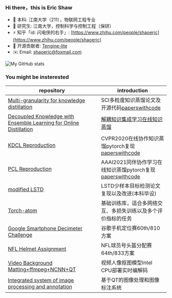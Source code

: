 ### Hi there，this is **Eric Shaw**

- :school: 本科: 江南大学（211），物联网工程专业
- :school: 研究生: 江南大学，控制科学与控制工程（保研）
- ⚡ 知乎「id: 闪电侠的右手」: [https://www.zhihu.com/people/shaoeric](https://www.zhihu.com/people/shaoeric)
- :rocket: 开源贡献者: [Tengine-lite](https://github.com/shaoeric/Tengine)
- ✉️ Email: [shaoeric@foxmail.com](mailto:shaoeric@foxmail.com)

![My GitHub stats](https://github-readme-stats.vercel.app/api?username=shaoeric&count_private=true&show_icons=true)

### You might be insterested

| repository                                                   | introduction                                                 |
| ------------------------------------------------------------ | ------------------------------------------------------------ |
| [Multi-granularity for knowledge distillation](https://github.com/shaoeric/multi-granularity-distillation) | SCI多粒度知识蒸馏论文及开源代码[paperswithcode](https://paperswithcode.com/paper/multi-granularity-for-knowledge-distillation)|
| [Decoupled Knowledge with Ensemble Learning for Online Distillation](https://github.com/shaoeric/Decoupled-Knowledge-with-Ensemble-Learning-for-Online-Distillation)| [解耦知识集成学习在线知识蒸馏](https://paperswithcode.com/paper/decoupled-knowledge-with-ensemble-learning)|
| [KDCL Reproduction](https://github.com/shaoeric/Online-Knowledge-Distillation-via-Collaborative-Learning) | CVPR2020在线协作知识蒸馏pytorch复现[paperswithcode](https://paperswithcode.com/paper/online-knowledge-distillation-via) |
| [PCL Reproduction](https://github.com/shaoeric/Peer-Collaborative-Learning-for-Online-Knowledge-Distillation)| AAAI2021同伴协作学习在线知识蒸馏pytorch复现[paperswithcode](https://paperswithcode.com/paper/peer-collaborative-learning-for-online)|
| [modified LSTD](https://github.com/shaoeric/modified_LSTD_pytorch/tree/master)| LSTD少样本目标检测论文复现以及改进(本科毕设) |
| [Torch-atom](https://github.com/shaoeric/torch-atom)| 基础训练库，适合多网络交互、多损失训练以及多个评价指标的任务|
| [Google Smartphone Decimeter Challenge](https://github.com/shaoeric/GSDC) | 谷歌手机定位赛60th/810方案|
| [NFL Helmet Assignment](https://github.com/shaoeric/kaggle-NLF-helmet-assignment) | NFL球员号头盔分配赛64th/833方案 |
| [Video Background Matting+ffmpeg+NCNN+QT](https://github.com/shaoeric/VideoBackgroundMatting) | 视频人像抠图模型Intel CPU部署实时编解码|
|[Integrated system of image processing and annotation](https://github.com/shaoeric/Integrated_system_of_image_processing_and_annotation)| 基于QT的图像处理和图像标注系统|
